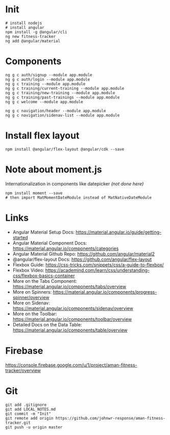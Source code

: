 # Init
```
# install nodejs
# install angular
npm install -g @angular/cli
ng new fitness-tracker
ng add @angular/material
```

# Components
```
ng g c auth/signup --module app.module
ng g c auth/login --module app.module
ng g c training --module app.module
ng g c training/current-training --module app.module
ng g c training/new-training --module app.module
ng g c training/past-trainings --module app.module
ng g c welcome --module app.module

ng g c navigation/header --module app.module
ng g c navigation/sidenav-list --module app.module
```

# Install flex layout
```
npm install @angular/flex-layout @angular/cdk --save
```

# Note about moment.js
Internationalization in components like datepicker _(not done here)_
```
npm install moment --save
# then import MatMomentDateModule instead of MatNativeDateModule
```

# Links
- Angular Material Setup Docs: https://material.angular.io/guide/getting-started
- Angular Material Component Docs: https://material.angular.io/components/categories
- Angular Material Github Repo: https://github.com/angular/material2
- @angular/flex-layout Docs: https://github.com/angular/flex-layout
- Flexbox Guide: https://css-tricks.com/snippets/css/a-guide-to-flexbox/
- Flexbox Video: https://academind.com/learn/css/understanding-css/flexbox-basics-container
- More on the Tabs Component: https://material.angular.io/components/tabs/overview
- More on Spinners: https://material.angular.io/components/progress-spinner/overview
- More on Sidenav: https://material.angular.io/components/sidenav/overview
- More on the Toolbar: https://material.angular.io/components/toolbar/overview
- Detailed Docs on the Data Table: https://material.angular.io/components/table/overview

# Firebase
https://console.firebase.google.com/u/1/project/aman-fitness-tracker/overview

# Git
```
git add .gitignore
git add LOCAL_NOTES.md
git commit -m "Init"
git remote add origin https://github.com/johnwr-response/aman-fitness-tracker.git
git push -u origin master
```
